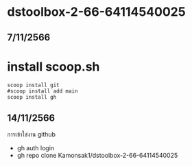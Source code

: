 # dstoolbox-2-66-64114540025
## 7/11/2566
  # install scoop.sh
    scoop install git
    #scoop install add main
    scoop install gh
## 14/11/2566
การเข้าใข่งาน github
  - gh auth login
  - gh repo clone Kamonsak1/dstoolbox-2-66-64114540025

